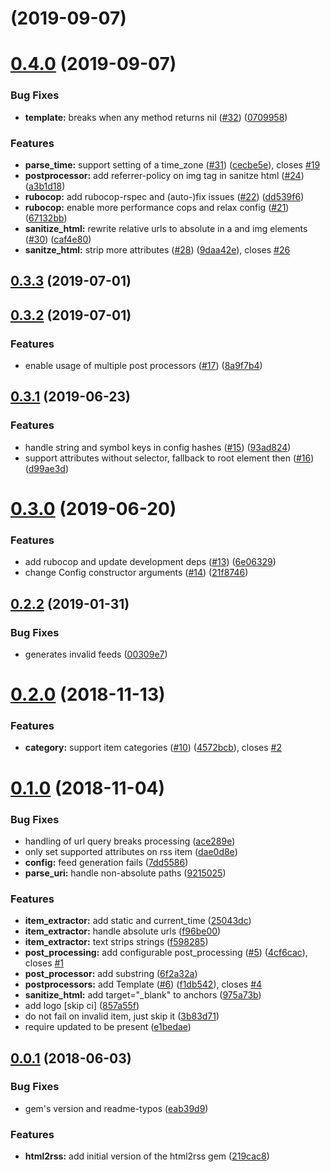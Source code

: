 # [](https://github.com/gildesmarais/html2rss/compare/v0.4.0...v) (2019-09-07)



# [0.4.0](https://github.com/gildesmarais/html2rss/compare/v0.3.3...v0.4.0) (2019-09-07)


### Bug Fixes

* **template:** breaks when any method returns nil ([#32](https://github.com/gildesmarais/html2rss/issues/32)) ([0709958](https://github.com/gildesmarais/html2rss/commit/0709958))


### Features

* **parse_time:** support setting of a time_zone ([#31](https://github.com/gildesmarais/html2rss/issues/31)) ([cecbe5e](https://github.com/gildesmarais/html2rss/commit/cecbe5e)), closes [#19](https://github.com/gildesmarais/html2rss/issues/19)
* **postprocessor:** add referrer-policy on img tag in sanitze html ([#24](https://github.com/gildesmarais/html2rss/issues/24)) ([a3b1d18](https://github.com/gildesmarais/html2rss/commit/a3b1d18))
* **rubocop:** add rubocop-rspec and (auto-)fix issues ([#22](https://github.com/gildesmarais/html2rss/issues/22)) ([dd539f6](https://github.com/gildesmarais/html2rss/commit/dd539f6))
* **rubocop:** enable more performance cops and relax config ([#21](https://github.com/gildesmarais/html2rss/issues/21)) ([67132bb](https://github.com/gildesmarais/html2rss/commit/67132bb))
* **sanitize_html:** rewrite relative urls to absolute in a and img elements ([#30](https://github.com/gildesmarais/html2rss/issues/30)) ([caf4e80](https://github.com/gildesmarais/html2rss/commit/caf4e80))
* **sanitze_html:** strip more attributes ([#28](https://github.com/gildesmarais/html2rss/issues/28)) ([9daa42e](https://github.com/gildesmarais/html2rss/commit/9daa42e)), closes [#26](https://github.com/gildesmarais/html2rss/issues/26)



## [0.3.3](https://github.com/gildesmarais/html2rss/compare/v0.3.2...v0.3.3) (2019-07-01)



## [0.3.2](https://github.com/gildesmarais/html2rss/compare/v0.3.1...v0.3.2) (2019-07-01)


### Features

* enable usage of multiple post processors ([#17](https://github.com/gildesmarais/html2rss/issues/17)) ([8a9f7b4](https://github.com/gildesmarais/html2rss/commit/8a9f7b4))



## [0.3.1](https://github.com/gildesmarais/html2rss/compare/v0.3.0...v0.3.1) (2019-06-23)


### Features

* handle string and symbol keys in config hashes ([#15](https://github.com/gildesmarais/html2rss/issues/15)) ([93ad824](https://github.com/gildesmarais/html2rss/commit/93ad824))
* support attributes without selector, fallback to root element then ([#16](https://github.com/gildesmarais/html2rss/issues/16)) ([d99ae3d](https://github.com/gildesmarais/html2rss/commit/d99ae3d))



# [0.3.0](https://github.com/gildesmarais/html2rss/compare/v0.2.2...v0.3.0) (2019-06-20)


### Features

* add rubocop and update development deps ([#13](https://github.com/gildesmarais/html2rss/issues/13)) ([6e06329](https://github.com/gildesmarais/html2rss/commit/6e06329))
* change Config constructor arguments ([#14](https://github.com/gildesmarais/html2rss/issues/14)) ([21f8746](https://github.com/gildesmarais/html2rss/commit/21f8746))



## [0.2.2](https://github.com/gildesmarais/html2rss/compare/v0.2.0...v0.2.2) (2019-01-31)


### Bug Fixes

* generates invalid feeds ([00309e7](https://github.com/gildesmarais/html2rss/commit/00309e7))



# [0.2.0](https://github.com/gildesmarais/html2rss/compare/v0.1.0...v0.2.0) (2018-11-13)


### Features

* **category:** support item categories ([#10](https://github.com/gildesmarais/html2rss/issues/10)) ([4572bcb](https://github.com/gildesmarais/html2rss/commit/4572bcb)), closes [#2](https://github.com/gildesmarais/html2rss/issues/2)



# [0.1.0](https://github.com/gildesmarais/html2rss/compare/v0.0.1...v0.1.0) (2018-11-04)


### Bug Fixes

* handling of url query breaks processing ([ace289e](https://github.com/gildesmarais/html2rss/commit/ace289e))
* only set supported attributes on rss item ([dae0d8e](https://github.com/gildesmarais/html2rss/commit/dae0d8e))
* **config:** feed generation fails ([7dd5586](https://github.com/gildesmarais/html2rss/commit/7dd5586))
* **parse_uri:** handle non-absolute paths ([9215025](https://github.com/gildesmarais/html2rss/commit/9215025))


### Features

* **item_extractor:** add static and current_time ([25043dc](https://github.com/gildesmarais/html2rss/commit/25043dc))
* **item_extractor:** handle absolute urls ([f96be00](https://github.com/gildesmarais/html2rss/commit/f96be00))
* **item_extractor:** text strips strings ([f598285](https://github.com/gildesmarais/html2rss/commit/f598285))
* **post_processing:** add configurable post_processing ([#5](https://github.com/gildesmarais/html2rss/issues/5)) ([4cf6cac](https://github.com/gildesmarais/html2rss/commit/4cf6cac)), closes [#1](https://github.com/gildesmarais/html2rss/issues/1)
* **post_processor:** add substring ([6f2a32a](https://github.com/gildesmarais/html2rss/commit/6f2a32a))
* **postprocessors:** add Template ([#6](https://github.com/gildesmarais/html2rss/issues/6)) ([f1db542](https://github.com/gildesmarais/html2rss/commit/f1db542)), closes [#4](https://github.com/gildesmarais/html2rss/issues/4)
* **sanitize_html:** add target="_blank" to anchors ([975a73b](https://github.com/gildesmarais/html2rss/commit/975a73b))
* add logo [skip ci] ([857a55f](https://github.com/gildesmarais/html2rss/commit/857a55f))
* do not fail on invalid item, just skip it ([3b83d71](https://github.com/gildesmarais/html2rss/commit/3b83d71))
* require updated to be present ([e1bedae](https://github.com/gildesmarais/html2rss/commit/e1bedae))



## [0.0.1](https://github.com/gildesmarais/html2rss/compare/219cac8...v0.0.1) (2018-06-03)


### Bug Fixes

* gem's version and readme-typos ([eab39d9](https://github.com/gildesmarais/html2rss/commit/eab39d9))


### Features

* **html2rss:** add initial version of the html2rss gem ([219cac8](https://github.com/gildesmarais/html2rss/commit/219cac8))




